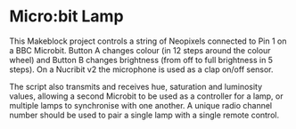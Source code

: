 
# Micro:bit Lamp

This Makeblock project controls a string of Neopixels connected to Pin 1 on a BBC Microbit. Button A changes colour (in 12 steps around the colour wheel) and Button B changes brightness (from off to full brightness in 5 steps). On a Nucribit v2 the microphone is used as a clap on/off sensor.

The script also transmits and receives hue, saturation and luminosity values, allowing a second Microbit to be used as a controller for a lamp, or multiple lamps to synchronise with one another. A unique radio channel number should be used to pair a single lamp with a single remote control.

